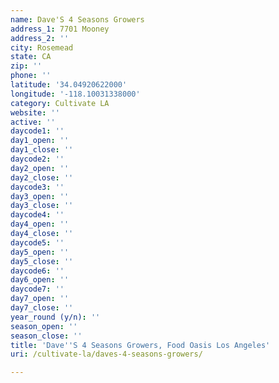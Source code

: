 ```yaml
---
name: Dave'S 4 Seasons Growers
address_1: 7701 Mooney
address_2: ''
city: Rosemead
state: CA
zip: ''
phone: ''
latitude: '34.04920622000'
longitude: '-118.10031338000'
category: Cultivate LA
website: ''
active: ''
daycode1: ''
day1_open: ''
day1_close: ''
daycode2: ''
day2_open: ''
day2_close: ''
daycode3: ''
day3_open: ''
day3_close: ''
daycode4: ''
day4_open: ''
day4_close: ''
daycode5: ''
day5_open: ''
day5_close: ''
daycode6: ''
day6_open: ''
daycode7: ''
day7_open: ''
day7_close: ''
year_round (y/n): ''
season_open: ''
season_close: ''
title: 'Dave''S 4 Seasons Growers, Food Oasis Los Angeles'
uri: /cultivate-la/daves-4-seasons-growers/

---
```

